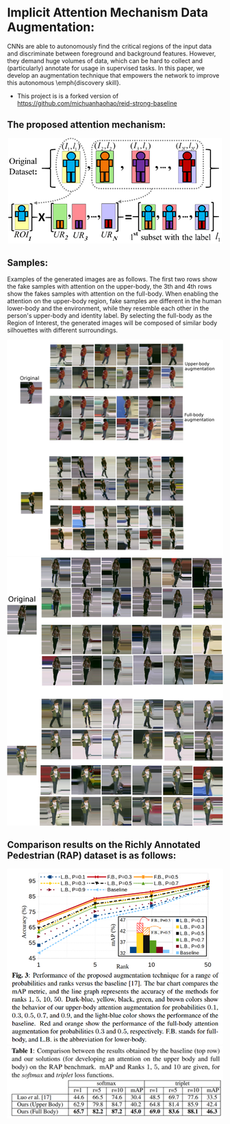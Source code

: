 # Implicit Attention Mechanism Data Augmentation:
CNNs are able to autonomously find the critical regions of the input data and discriminate between foreground and background features. However, they demand huge volumes of data, which can be hard to collect and (particularly) annotate for usage in supervised tasks. In this paper, we develop an augmentation technique that empowers the network to improve this autonomous \emph{discovery skill}.

* This project is is a forked version of https://github.com/michuanhaohao/reid-strong-baseline

## The proposed attention mechanism:
<div align=center>
<img src='imgs/attention.png' width='500'>
</div>

## Samples:
Examples of the generated images are as follows. The first two rows show the fake samples with attention on the upper-body, the 3th and 4th rows show the fakes samples with attention on the full-body.
When enabling the attention on the upper-body region, fake samples are different in the human lower-body and the environment, while they resemble each other in the person's upper-body and identity label. By selecting the full-body as the Region of Interest, the generated images will be composed of similar body silhouettes with different surroundings.
<div align=center>
<img src='imgs/samples1.png' width='800'>
</div>
<div align=center>
<img src='imgs/samples2.png' width='580'>
</div>

## Comparison results on the Richly Annotated Pedestrian (RAP) dataset is as follows:
<div align=center>
<img src='imgs/comparison_chart.png' width='600'>
</div>
<div align=center>
<img src='imgs/tabel.png' width='600'>
</div>



